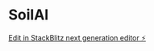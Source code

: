 # SoilAI

[Edit in StackBlitz next generation editor ⚡️](https://stackblitz.com/~/github.com/JoshRtP/SoilAI)